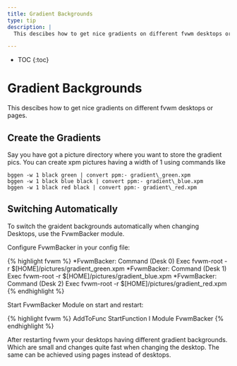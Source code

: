 ```yaml
---
title: Gradient Backgrounds
type: tip
description: |
  This descibes how to get nice gradients on different fvwm desktops or pages.

---
```

* TOC
{:toc}

# Gradient Backgrounds

This descibes how to get nice gradients on different fvwm desktops or pages.

## Create the Gradients

Say you have got a picture directory where you want to store the gradient pics. You can create xpm pictures having a width of 1 using commands like

    bggen -w 1 black green | convert ppm:- gradient\_green.xpm
    bggen -w 1 black blue black | convert ppm:- gradient\_blue.xpm
    bggen -w 1 black red black | convert ppm:- gradient\_red.xpm

## Switching Automatically

To switch the graident backgrounds automatically when changing
Desktops, use the FvwmBacker module.

Configure FvwmBacker in your config file:

{% highlight fvwm %}
*FvwmBacker: Command (Desk 0) Exec fvwm-root -r $[HOME]/pictures/gradient_green.xpm
*FvwmBacker: Command (Desk 1) Exec fvwm-root -r $[HOME]/pictures/gradient_blue.xpm
*FvwmBacker: Command (Desk 2) Exec fvwm-root -r $[HOME]/pictures/gradient_red.xpm
{% endhighlight %}

Start FvwmBacker Module on start and restart:

{% highlight fvwm %}
AddToFunc StartFunction  I Module FvwmBacker
{% endhighlight %}

After restarting fvwm your desktops having different gradient backgrounds.
Which are small and changes quite fast when changing the desktop. The same
can be achieved using pages instead of desktops.

